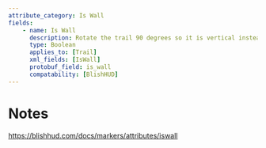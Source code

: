 ```yaml
---
attribute_category: Is Wall
fields:
    - name: Is Wall
      description: Rotate the trail 90 degrees so it is vertical instead of horizontal to represent a wall.
      type: Boolean
      applies_to: [Trail]
      xml_fields: [IsWall]
      protobuf_field: is_wall
      compatability: [BlishHUD]
---
```


Notes
=====
https://blishhud.com/docs/markers/attributes/iswall